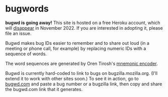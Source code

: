 bugwords
========

**bugwd is going away!** This site is hosted on a free Heroku account, which will
[disappear](https://help.heroku.com/RSBRUH58/removal-of-heroku-free-product-plans-faq)
in November 2022.  If you are interested in adopting it, please file an issue.

Bugwd makes bug IDs easier to remember and to share out loud (in a meeting or
phone call, for example) by replacing numeric IDs with a sequence of words.

The word sequences are generated by Oren Tirosh's [mnemonic encoder][1].

Bugwd is currently hard-coded to link to bugs on bugzilla.mozilla.org.  (I'll
extend it to work with other sites soon.)  To see it in action, go to
[bugwd.com](http://bugwd.com) and paste a bug number or a bugzilla link,
then copy and share the bugwd.com link that it generates.

[1]: https://github.com/mbrubeck/mnemonic.js
